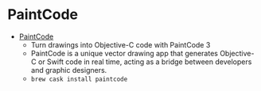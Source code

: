 # PaintCode
- [PaintCode](https://www.paintcodeapp.com/)
  -  Turn drawings into Objective-C code with PaintCode 3
  - PaintCode is a unique vector drawing app that generates Objective-C or Swift code in real time, acting as a bridge between developers and graphic designers.
  - `brew cask install paintcode`
